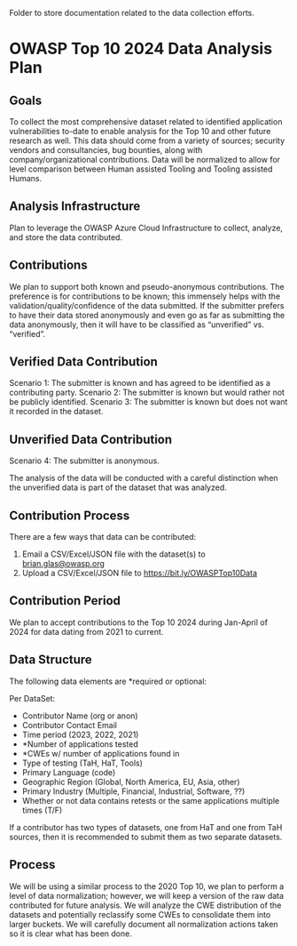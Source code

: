 Folder to store documentation related to the data collection efforts.

# OWASP Top 10 2024 Data Analysis Plan

## Goals
To collect the most comprehensive dataset related to identified application vulnerabilities to-date to enable analysis for the Top 10 and other future research as well. This data should come from a variety of sources; security vendors and consultancies, bug bounties, along with company/organizational contributions. Data will be normalized to allow for level comparison between Human assisted Tooling and Tooling assisted Humans.

## Analysis Infrastructure 
Plan to leverage the OWASP Azure Cloud Infrastructure to collect, analyze, and store the data contributed. 

## Contributions
We plan to support both known and pseudo-anonymous contributions. The preference is for contributions to be known; this immensely helps with the validation/quality/confidence of the data submitted. If the submitter prefers to have their data stored anonymously and even go as far as submitting the data anonymously, then it will have to be classified as “unverified” vs. “verified”.

## Verified Data Contribution
Scenario 1: The submitter is known and has agreed to be identified as a contributing party.
Scenario 2: The submitter is known but would rather not be publicly identified.
Scenario 3: The submitter is known but does not want it recorded in the dataset.

## Unverified Data Contribution
Scenario 4: The submitter is anonymous.

The analysis of the data will be conducted with a careful distinction when the unverified data is part of the dataset that was analyzed.

## Contribution Process
There are a few ways that data can be contributed:

1.	Email a CSV/Excel/JSON file with the dataset(s) to brian.glas@owasp.org
2.	Upload a CSV/Excel/JSON file to https://bit.ly/OWASPTop10Data

## Contribution Period
We plan to accept contributions to the Top 10 2024 during Jan-April of 2024 for data dating from 2021 to current.

## Data Structure
The following data elements are *required or optional:

Per DataSet:

- Contributor Name (org or anon) 
- Contributor Contact Email 
- Time period (2023, 2022, 2021) 
- *Number of applications tested 
- *CWEs w/ number of applications found in 
- Type of testing (TaH, HaT, Tools) 
- Primary Language (code) 
- Geographic Region (Global, North America, EU, Asia, other) 
- Primary Industry (Multiple, Financial, Industrial, Software, ??) 
- Whether or not data contains retests or the same applications multiple times (T/F) 

If a contributor has two types of datasets, one from HaT and one from TaH sources, then it is recommended to submit them as two separate datasets.


## Process
We will be using a similar process to the 2020 Top 10, we plan to perform a level of data normalization; however, we will keep a version of the raw data contributed for future analysis. We will analyze the CWE distribution of the datasets and potentially reclassify some CWEs to consolidate them into larger buckets. We will carefully document all normalization actions taken so it is clear what has been done.

